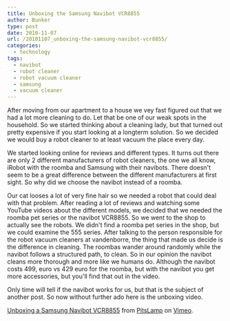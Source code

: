 ```yaml
---
title: Unboxing the Samsung Navibot VCR8855
author: Bunker
type: post
date: 2010-11-07
url: /20101107_unboxing-the-samsung-navibot-vcr8855/
categories:
  - technology
tags:
  - navibot
  - robot cleaner
  - robot vacuum cleaner
  - samsung
  - vacuum cleaner
---
```

After moving from our apartment to a house we vey fast figured out that we had a lot more cleaning to do. Let that be one of our weak spots in the household. So we started thinking about a cleaning lady, but that turned out pretty expensive if you start looking at a longterm solution. So we decided we would buy a robot cleaner to at least vacuum the place every day.

We started looking online for reviews and different types. It turns out there are only 2 different manufacturers of robot cleaners, the one we all know, iRobot with the roomba and Samsung with their navibots. There doesn't seem to be a great difference between the different manufacturers at first sight. So why did we choose the navibot instead of a roomba.

Our cat looses a lot of very fine hair so we needed a robot that could deal with that problem. After reading a lot of reviews and watching some YouTube videos about the different models, we decided that we needed the roomba pet series or the navibot VCR8855. So we went to the shop to actually see the robots. We didn't find a roomba pet series in the shop, but we could examine the 555 series. After talking to the person responsible for the robot vacuum cleaners at vandenborre, the thing that made us decide is the difference in cleaning. The roombas wander around randomly while the navibot follows a structured path, to clean. So in our opinion the navibot cleans more thorough and more like we humans do. Although the navibot costs 499, euro vs 429 euro for the roomba, but with the navibot you get more accessories, but you'll find that out in the video.

Only time will tell if the navibot works for us, but that is the subject of another post. So now without further ado here is the unboxing video.

[Unboxing a Samsung Navibot VCR8855][1] from [PitsLamp][2] on [Vimeo][3].

 [1]: http://vimeo.com/16573688
 [2]: http://vimeo.com/pitslamp
 [3]: http://vimeo.com
